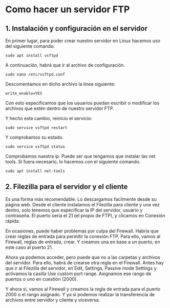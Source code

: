 # Como hacer un servidor FTP


## 1. Instalación y configuración en el servidor

En primer lugar, para poder crear nuestro servidor en Linux hacemos uso del siguiente comando:

``` 
sudo apt install vsftpd
```

A continuación, habrá que ir al archivo de configuración. 

``` 
sudo nano /etc/vsftpd.conf
```

Descomentamos en dicho archivo la línea siguiente:

``` 
write_enable=YES
```

Con esto especificamos que los usuarios puedan escribir o modificar los archivos que estén dentro de nuestro servidor FTP.

Y hecho este cambio, reinicio el servicio:

``` 
sudo service vsftpd restart
```

Y comprobamos su estado.

``` 
sudo service vsftpd status
```

Comprobamos nuestra ip. Puede ser que tengamos que instalar las net tools. Si fuera necesario, lo hacemos con el siguiente comando.

``` 
sudo apt install net-tools
```

## 2. Filezilla para el servidor y el cliente

Es una forma más recomendable. Lo descargamos facilmente desde su página web. Desde el cliente instalamos el Filezilla para cliente y una vez dentro, solo tenemos que especificar la IP del servidor, usuario y contraseña. El puerto sería el 21 (el propio de FTP), y clicamos en Conexión rápida. 

En ocasiones, puede haber problemas por culpa del Firewall. Habría que crear reglas de entrada para permitir la conexión FTP. Para ello, vamos al Firewall, reglas de entrada, crear. Y creamos una en base a un puerto, en este caso al puerto 21. 

Ahora ya podemos acceder, pero puede que no a las carpetas y archivos del servidor. Para ello, habrá de crearse otra regla en el Firewall. Antes hay que ir al Filezilla del servidor, en Edit, Settings, Passive mode Settings y activamos la casilla Use custom port range. Asignamos ese rango de puertos o uno en cuestión (2000).

Y ahora sí, vamos al Firewall y creamos la regla de entrada para el puerto 2000 o el rango asignado. Y ya si podemos realizar la transferencia de archivos entre servidor y cliente y viceversa.



